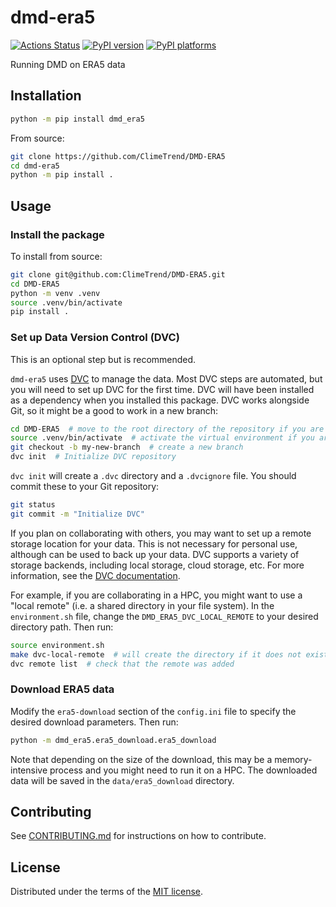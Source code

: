 # dmd-era5

[![Actions Status][actions-badge]][actions-link]
[![PyPI version][pypi-version]][pypi-link]
[![PyPI platforms][pypi-platforms]][pypi-link]

Running DMD on ERA5 data

## Installation

```bash
python -m pip install dmd_era5
```

From source:

```bash
git clone https://github.com/ClimeTrend/DMD-ERA5
cd dmd-era5
python -m pip install .
```

## Usage

### Install the package

To install from source:

```bash
git clone git@github.com:ClimeTrend/DMD-ERA5.git
cd DMD-ERA5
python -m venv .venv
source .venv/bin/activate
pip install .
```

### Set up Data Version Control (DVC)

This is an optional step but is recommended.

`dmd-era5` uses [DVC](https://dvc.org/) to manage the data. Most DVC steps are automated, but you will need to set up DVC for the first time. DVC will have been installed as a dependency when you installed this package. DVC works alongside Git, so it might be a good to work in a new branch:

```bash
cd DMD-ERA5  # move to the root directory of the repository if you are not already there
source .venv/bin/activate  # activate the virtual environment if you are not already in it
git checkout -b my-new-branch  # create a new branch
dvc init  # Initialize DVC repository
```

`dvc init` will create a `.dvc` directory and a `.dvcignore` file. You should commit these to your Git repository:

```bash
git status
git commit -m "Initialize DVC"
```

If you plan on collaborating with others, you may want to set up a remote storage location for your data. This is not necessary for personal use, although can be used to back up your data. DVC supports a variety of storage backends, including local storage, cloud storage, etc. For more information, see the [DVC documentation](https://dvc.org/doc/start).

For example, if you are collaborating in a HPC, you might want to use a "local remote" (i.e. a shared directory in your file system). In the `environment.sh` file, change the `DMD_ERA5_DVC_LOCAL_REMOTE` to your desired directory path. Then run:

```bash
source environment.sh
make dvc-local-remote  # will create the directory if it does not exist and set it up as a DVC remote
dvc remote list  # check that the remote was added
```

### Download ERA5 data

Modify the `era5-download` section of the `config.ini` file to specify the desired download parameters. Then run:

```bash
python -m dmd_era5.era5_download.era5_download
```

Note that depending on the size of the download, this may be a memory-intensive process and you might need to run it on a HPC. The downloaded data will be saved in the `data/era5_download` directory.

## Contributing

See [CONTRIBUTING.md](CONTRIBUTING.md) for instructions on how to contribute.

## License

Distributed under the terms of the [MIT license](LICENSE).

<!-- prettier-ignore-start -->
[actions-badge]:            https://github.com/ClimeTrend/DMD-ERA5/workflows/CI/badge.svg
[actions-link]:             https://github.com/ClimeTrend/DMD-ERA5/actions
[pypi-link]:                https://pypi.org/project/dmd-era5/
[pypi-platforms]:           https://img.shields.io/pypi/pyversions/dmd-era5
[pypi-version]:             https://img.shields.io/pypi/v/dmd-era5
<!-- prettier-ignore-end -->
